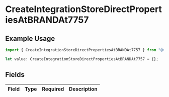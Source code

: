 # CreateIntegrationStoreDirectPropertiesAtBRANDAt7757

## Example Usage

```typescript
import { CreateIntegrationStoreDirectPropertiesAtBRANDAt7757 } from "@vercel/sdk/models/createintegrationstoredirectop.js";

let value: CreateIntegrationStoreDirectPropertiesAtBRANDAt7757 = {};
```

## Fields

| Field       | Type        | Required    | Description |
| ----------- | ----------- | ----------- | ----------- |